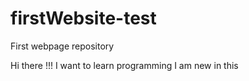 # firstWebsite-test

First webpage repository

Hi there !!!  I want to learn programming
I am new in this
